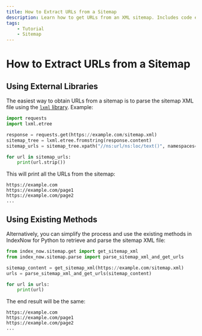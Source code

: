 ```yaml
---
title: How to Extract URLs from a Sitemap
description: Learn how to get URLs from an XML sitemap. Includes code examples for beginners and advanced users.
tags:
    - Tutorial
    - Sitemap
---
```


# How to Extract URLs from a Sitemap
## Using External Libraries
The easiest way to obtain URLs from a sitemap is to parse the sitemap XML file using the [`lxml` library](https://lxml.de). Example:

```python linenums="1"
import requests
import lxml.etree

response = requests.get(https://example.com/sitemap.xml)
sitemap_tree = lxml.etree.fromstring(response.content)
sitemap_urls = sitemap_tree.xpath("//ns:url/ns:loc/text()", namespaces={"ns": "http://www.sitemaps.org/schemas/sitemap/0.9"})

for url in sitemap_urls:
    print(url.strip())
```

This will print all the URLs from the sitemap:

```shell title=""
https://example.com
https://example.com/page1
https://example.com/page2
...
```

## Using Existing Methods
Alternatively, you can simplify the process and use the existing methods in IndexNow for Python to retrieve and parse the sitemap XML file:

```python linenums="1" hl_lines="4-5"
from index_now.sitemap.get import get_sitemap_xml
from index_now.sitemap.parse import parse_sitemap_xml_and_get_urls

sitemap_content = get_sitemap_xml(https://example.com/sitemap.xml)
urls = parse_sitemap_xml_and_get_urls(sitemap_content)

for url in urls:
    print(url)
```

The end result will be the same:

```shell title=""
https://example.com
https://example.com/page1
https://example.com/page2
...
```
